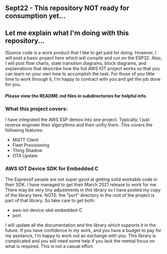 ## Sept22 - This repository NOT ready for consumption yet...

## Let me explain what I'm doing with this repository...

ISource code is a work product that I like to get paid for doing.  However, I will post a basic project here which will compile and run on the ESP32.  Also, I will post flow charts, state transition diagrams, block diagrams, and explainations that desicribe how the full AWS IOT project works so that you can learn on your own how to accomplish the task.  For those of you little time to work through it, I'm happy to contract with you and get the job done for you.

#### Please view the README.md files in subdirectories for helpful info.

### What this project covers:
I have integrated the AWS ESP demos into one project.  Typically, I just reverse engineer their algorythms and then unifiy them.  This covers the following features:
* MQTT Client
* Fleet Provisioning
* Thing Shadow
* OTA Update

### AWS IOT Device SDK for Embedded C
The Espressif people are not super good at getting solid workable code in their SDK.   I have managed to get their March 2021 release to work for me.  There may be very tiny adjustments in this library so I have posted my copy of the library here.  NOTE: the "port" directory in the root of the project is part of that library.  So take care to get both:
* aws-iot-device-skd-embedded-C
* port

I will update all the documentation and the library which supports it in the future.  If you have confidence in my work, and you have a budget to pay for my assitance, I'm happy to work out an exchange with you.  This library is complicated and you will need some help if you lack the mental focus on what is required.  This is not a casual effort.
